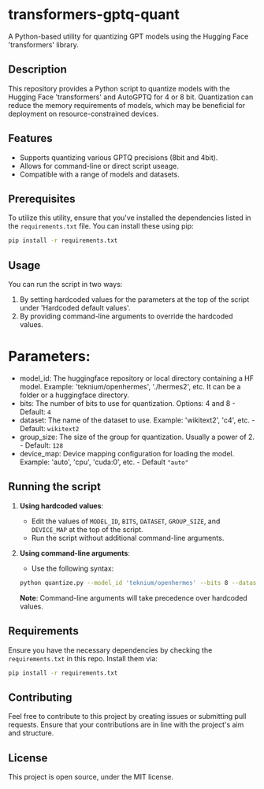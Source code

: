 # transformers-gptq-quant

A Python-based utility for quantizing GPT models using the Hugging Face 'transformers' library.

## Description

This repository provides a Python script to quantize models with the Hugging Face 'transformers' and AutoGPTQ for 4 or 8 bit. Quantization can reduce the memory requirements of models, which may be beneficial for deployment on resource-constrained devices.

## Features

- Supports quantizing various GPTQ precisions (8bit and 4bit).
- Allows for command-line or direct script useage.
- Compatible with a range of models and datasets.

## Prerequisites

To utilize this utility, ensure that you've installed the dependencies listed in the `requirements.txt` file. You can install these using pip:

```bash
pip install -r requirements.txt
```

## Usage
You can run the script in two ways:

1. By setting hardcoded values for the parameters at the top of the script under 'Hardcoded default values'.
2. By providing command-line arguments to override the hardcoded values.

# Parameters:
- model_id: The huggingface repository or local directory containing a HF model. Example: 'teknium/openhermes', './hermes2', etc. It can be a folder or a huggingface directory.
- bits: The number of bits to use for quantization. Options: 4 and 8 - Default: `4`
- dataset: The name of the dataset to use. Example: 'wikitext2', 'c4', etc. - Default: `wikitext2`
- group_size: The size of the group for quantization. Usually a power of 2. - Default: `128`
- device_map: Device mapping configuration for loading the model. Example: 'auto', 'cpu', 'cuda:0', etc. - Default `"auto"`

## Running the script

1. **Using hardcoded values**:
    - Edit the values of `MODEL_ID`, `BITS`, `DATASET`, `GROUP_SIZE`, and `DEVICE_MAP` at the top of the script.
    - Run the script without additional command-line arguments.

2. **Using command-line arguments**:
    - Use the following syntax:
    ```bash
    python quantize.py --model_id 'teknium/openhermes' --bits 8 --dataset 'wikitext2' --group_size 32 --device_map 'auto'
    ```

    **Note**: Command-line arguments will take precedence over hardcoded values.

## Requirements

Ensure you have the necessary dependencies by checking the `requirements.txt` in this repo. Install them via:

```bash
pip install -r requirements.txt
```

## Contributing

Feel free to contribute to this project by creating issues or submitting pull requests. Ensure that your contributions are in line with the project's aim and structure.

## License

This project is open source, under the MIT license.
